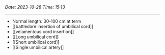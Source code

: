 *Date: 2023-10-28*
*Time: 15:13* 

---
- Normal length: 30-100 cm at term
- [[battledore insertion of umbilical cord]]
- [[velamentous cord insertion]] 
- [[Long umbilical cord]]
- [[Short umbilical cord]] 
- [[Single umbilical artery]] 
